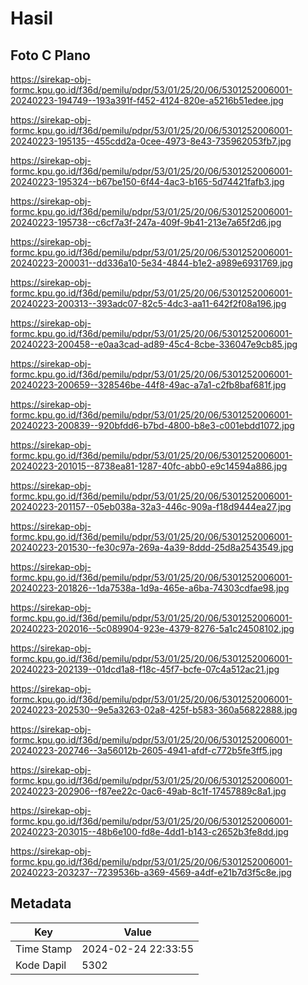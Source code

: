 # Hasil

## Foto C Plano

https://sirekap-obj-formc.kpu.go.id/f36d/pemilu/pdpr/53/01/25/20/06/5301252006001-20240223-194749--193a391f-f452-4124-820e-a5216b51edee.jpg

https://sirekap-obj-formc.kpu.go.id/f36d/pemilu/pdpr/53/01/25/20/06/5301252006001-20240223-195135--455cdd2a-0cee-4973-8e43-735962053fb7.jpg

https://sirekap-obj-formc.kpu.go.id/f36d/pemilu/pdpr/53/01/25/20/06/5301252006001-20240223-195324--b67be150-6f44-4ac3-b165-5d74421fafb3.jpg

https://sirekap-obj-formc.kpu.go.id/f36d/pemilu/pdpr/53/01/25/20/06/5301252006001-20240223-195738--c6cf7a3f-247a-409f-9b41-213e7a65f2d6.jpg

https://sirekap-obj-formc.kpu.go.id/f36d/pemilu/pdpr/53/01/25/20/06/5301252006001-20240223-200031--dd336a10-5e34-4844-b1e2-a989e6931769.jpg

https://sirekap-obj-formc.kpu.go.id/f36d/pemilu/pdpr/53/01/25/20/06/5301252006001-20240223-200313--393adc07-82c5-4dc3-aa11-642f2f08a196.jpg

https://sirekap-obj-formc.kpu.go.id/f36d/pemilu/pdpr/53/01/25/20/06/5301252006001-20240223-200458--e0aa3cad-ad89-45c4-8cbe-336047e9cb85.jpg

https://sirekap-obj-formc.kpu.go.id/f36d/pemilu/pdpr/53/01/25/20/06/5301252006001-20240223-200659--328546be-44f8-49ac-a7a1-c2fb8baf681f.jpg

https://sirekap-obj-formc.kpu.go.id/f36d/pemilu/pdpr/53/01/25/20/06/5301252006001-20240223-200839--920bfdd6-b7bd-4800-b8e3-c001ebdd1072.jpg

https://sirekap-obj-formc.kpu.go.id/f36d/pemilu/pdpr/53/01/25/20/06/5301252006001-20240223-201015--8738ea81-1287-40fc-abb0-e9c14594a886.jpg

https://sirekap-obj-formc.kpu.go.id/f36d/pemilu/pdpr/53/01/25/20/06/5301252006001-20240223-201157--05eb038a-32a3-446c-909a-f18d9444ea27.jpg

https://sirekap-obj-formc.kpu.go.id/f36d/pemilu/pdpr/53/01/25/20/06/5301252006001-20240223-201530--fe30c97a-269a-4a39-8ddd-25d8a2543549.jpg

https://sirekap-obj-formc.kpu.go.id/f36d/pemilu/pdpr/53/01/25/20/06/5301252006001-20240223-201826--1da7538a-1d9a-465e-a6ba-74303cdfae98.jpg

https://sirekap-obj-formc.kpu.go.id/f36d/pemilu/pdpr/53/01/25/20/06/5301252006001-20240223-202016--5c089904-923e-4379-8276-5a1c24508102.jpg

https://sirekap-obj-formc.kpu.go.id/f36d/pemilu/pdpr/53/01/25/20/06/5301252006001-20240223-202139--01dcd1a8-f18c-45f7-bcfe-07c4a512ac21.jpg

https://sirekap-obj-formc.kpu.go.id/f36d/pemilu/pdpr/53/01/25/20/06/5301252006001-20240223-202530--9e5a3263-02a8-425f-b583-360a56822888.jpg

https://sirekap-obj-formc.kpu.go.id/f36d/pemilu/pdpr/53/01/25/20/06/5301252006001-20240223-202746--3a56012b-2605-4941-afdf-c772b5fe3ff5.jpg

https://sirekap-obj-formc.kpu.go.id/f36d/pemilu/pdpr/53/01/25/20/06/5301252006001-20240223-202906--f87ee22c-0ac6-49ab-8c1f-17457889c8a1.jpg

https://sirekap-obj-formc.kpu.go.id/f36d/pemilu/pdpr/53/01/25/20/06/5301252006001-20240223-203015--48b6e100-fd8e-4dd1-b143-c2652b3fe8dd.jpg

https://sirekap-obj-formc.kpu.go.id/f36d/pemilu/pdpr/53/01/25/20/06/5301252006001-20240223-203237--7239536b-a369-4569-a4df-e21b7d3f5c8e.jpg


## Metadata

| Key        | Value               |
| ---------- | ------------------- |
| Time Stamp | 2024-02-24 22:33:55 |
| Kode Dapil | 5302                |



